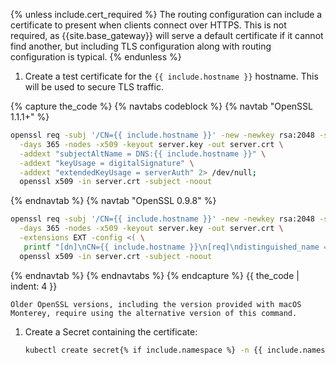 {% unless include.cert_required %}
The routing configuration can include a certificate to present when clients connect
over HTTPS. This is not required, as {{site.base_gateway}} will serve a default
certificate if it cannot find another, but including TLS configuration along
with routing configuration is typical.
{% endunless %}

1. Create a test certificate for the `{{ include.hostname }}` hostname. This will be used to secure TLS traffic.

{% capture the_code %}
{% navtabs codeblock %}
{% navtab "OpenSSL 1.1.1+" %}
```bash
openssl req -subj '/CN={{ include.hostname }}' -new -newkey rsa:2048 -sha256 \
  -days 365 -nodes -x509 -keyout server.key -out server.crt \
  -addext "subjectAltName = DNS:{{ include.hostname }}" \
  -addext "keyUsage = digitalSignature" \
  -addext "extendedKeyUsage = serverAuth" 2> /dev/null;
  openssl x509 -in server.crt -subject -noout
```
{% endnavtab %}
{% navtab "OpenSSL 0.9.8" %}
```bash
openssl req -subj '/CN={{ include.hostname }}' -new -newkey rsa:2048 -sha256 \
  -days 365 -nodes -x509 -keyout server.key -out server.crt \
  -extensions EXT -config <( \
   printf "[dn]\nCN={{ include.hostname }}\n[req]\ndistinguished_name = dn\n[EXT]\nsubjectAltName=DNS:{{ include.hostname }}\nkeyUsage=digitalSignature\nextendedKeyUsage=serverAuth") 2>/dev/null;
  openssl x509 -in server.crt -subject -noout
```
{% endnavtab %}
{% endnavtabs %}
{% endcapture %}
{{ the_code | indent: 4 }}

    Older OpenSSL versions, including the version provided with macOS Monterey, require using the alternative version of this command.

1. Create a Secret containing the certificate:
    ```bash
    kubectl create secret{% if include.namespace %} -n {{ include.namespace }}{% endif %} tls {{ include.hostname }} --cert=./server.crt --key=./server.key
    ```